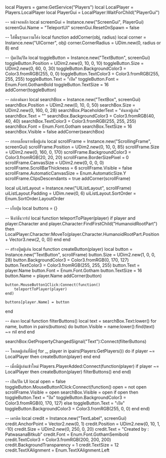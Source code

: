 local Players = game:GetService("Players")
local LocalPlayer = Players.LocalPlayer
local PlayerGui = LocalPlayer:WaitForChild("PlayerGui")

-- หน้าจอหลัก
local screenGui = Instance.new("ScreenGui", PlayerGui)
screenGui.Name = "TeleportUI"
screenGui.ResetOnSpawn = false

-- ใส่พื้นฐานความโค้ง
local function addCorner(obj, radius)
	local corner = Instance.new("UICorner", obj)
	corner.CornerRadius = UDim.new(0, radius or 8)
end

-- ปุ่มเปิด/ปิด
local toggleButton = Instance.new("TextButton", screenGui)
toggleButton.Position = UDim2.new(0, 10, 0, 10)
toggleButton.Size = UDim2.new(0, 60, 0, 30)
toggleButton.BackgroundColor3 = Color3.fromRGB(255, 0, 0)
toggleButton.TextColor3 = Color3.fromRGB(255, 255, 255)
toggleButton.Text = "เปิด"
toggleButton.Font = Enum.Font.GothamBold
toggleButton.TextSize = 16
addCorner(toggleButton)

-- กล่องค้นหา
local searchBox = Instance.new("TextBox", screenGui)
searchBox.Position = UDim2.new(0, 10, 0, 50)
searchBox.Size = UDim2.new(0, 160, 0, 28)
searchBox.PlaceholderText = "ค้นหาผู้เล่น"
searchBox.Text = ""
searchBox.BackgroundColor3 = Color3.fromRGB(40, 40, 40)
searchBox.TextColor3 = Color3.fromRGB(255, 255, 255)
searchBox.Font = Enum.Font.Gotham
searchBox.TextSize = 16
searchBox.Visible = false
addCorner(searchBox)

-- กรอบเลื่อนรายชื่อผู้เล่น
local scrollFrame = Instance.new("ScrollingFrame", screenGui)
scrollFrame.Position = UDim2.new(0, 10, 0, 85)
scrollFrame.Size = UDim2.new(0, 160, 0, 170)
scrollFrame.BackgroundColor3 = Color3.fromRGB(20, 20, 20)
scrollFrame.BorderSizePixel = 0
scrollFrame.CanvasSize = UDim2.new(0, 0, 0, 0)
scrollFrame.ScrollBarThickness = 6
scrollFrame.Visible = false
scrollFrame.AutomaticCanvasSize = Enum.AutomaticSize.Y
scrollFrame.ClipsDescendants = true
addCorner(scrollFrame)

local uiListLayout = Instance.new("UIListLayout", scrollFrame)
uiListLayout.Padding = UDim.new(0, 6)
uiListLayout.SortOrder = Enum.SortOrder.LayoutOrder

-- เก็บปุ่ม
local buttons = {}

-- ฟังก์ชันวาร์ป
local function teleportToPlayer(player)
	if player and player.Character and player.Character:FindFirstChild("HumanoidRootPart") then
		LocalPlayer.Character:MoveTo(player.Character.HumanoidRootPart.Position + Vector3.new(2, 0, 0))
	end
end

-- สร้างปุ่มผู้เล่น
local function createButton(player)
	local button = Instance.new("TextButton", scrollFrame)
	button.Size = UDim2.new(1, 0, 0, 28)
	button.BackgroundColor3 = Color3.fromRGB(0, 170, 127)
	button.TextColor3 = Color3.fromRGB(255, 255, 255)
	button.Text = player.Name
	button.Font = Enum.Font.Gotham
	button.TextSize = 16
	button.Name = player.Name
	addCorner(button)

	button.MouseButton1Click:Connect(function()
		teleportToPlayer(player)
	end)

	buttons[player.Name] = button
end

-- ค้นหา
local function filterButtons()
	local text = searchBox.Text:lower()
	for name, button in pairs(buttons) do
		button.Visible = name:lower():find(text) ~= nil
	end
end

searchBox:GetPropertyChangedSignal("Text"):Connect(filterButtons)

-- โหลดผู้เล่นที่มีอยู่
for _, player in ipairs(Players:GetPlayers()) do
	if player ~= LocalPlayer then
		createButton(player)
	end
end

-- เมื่อมีผู้เล่นเข้าใหม่
Players.PlayerAdded:Connect(function(player)
	if player ~= LocalPlayer then
		createButton(player)
		filterButtons()
	end
end)

-- เปิด/ปิด UI
local open = false
toggleButton.MouseButton1Click:Connect(function()
	open = not open
	scrollFrame.Visible = open
	searchBox.Visible = open
	if open then
		toggleButton.Text = "ปิด"
		toggleButton.BackgroundColor3 = Color3.fromRGB(0, 170, 127)
	else
		toggleButton.Text = "เปิด"
		toggleButton.BackgroundColor3 = Color3.fromRGB(255, 0, 0)
	end
end)

-- เครดิต
local credit = Instance.new("TextLabel", screenGui)
credit.AnchorPoint = Vector2.new(0, 1)
credit.Position = UDim2.new(0, 10, 1, -10)
credit.Size = UDim2.new(0, 250, 0, 20)
credit.Text = "Created by : PatwasanaBitkub"
credit.Font = Enum.Font.GothamSemibold
credit.TextColor3 = Color3.fromRGB(200, 200, 200)
credit.BackgroundTransparency = 1
credit.TextSize = 12
credit.TextXAlignment = Enum.TextXAlignment.Left
